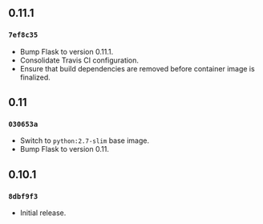 ## 0.11.1

### `7ef8c35`

- Bump Flask to version 0.11.1.
- Consolidate Travis CI configuration.
- Ensure that build dependencies are removed before container image is finalized.

## 0.11

### `030653a`

- Switch to `python:2.7-slim` base image.
- Bump Flask to version 0.11.

## 0.10.1

### `8dbf9f3`

- Initial release.
